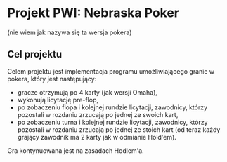 # Projekt PWI:  Nebraska Poker

(nie wiem jak nazywa się ta wersja pokera)

## Cel projektu

Celem projektu jest implementacja programu umożliwiającego granie w pokera, który jest następujący:

- gracze otrzymują po 4 karty (jak wersji Omaha),
- wykonują licytację pre-flop,
- po zobaczeniu flopa i kolejnej rundzie licytacji, zawodnicy, którzy pozostali w rozdaniu zrzucają po jednej ze swoich kart,
- po zobaczeniu turna i kolejnej rundzie licytacji, zawodnicy, którzy pozostali w rozdaniu zrzucają po jednej ze stoich kart (od teraz każdy grający zawodnik ma 2 karty jak w odmianie Hold'em).

Gra kontynuowana jest na zasadach Hodlem'a.

